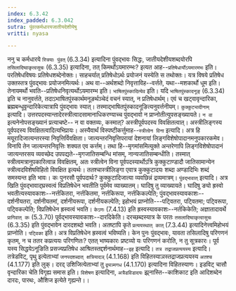 ```yaml
---
index: 6.3.42
index_padded: 6.3.042
sutra: पुंवत्कर्मधारयजातीयदेशीयेषु
vritti: nyasa

---
```

ननु च कर्मधारये `स्त्रियाः पुंवत्` (6.3.34) इत्यादिना पुंवद्भावः सिद्धः, जातीयदेशीयशब्दयोरपि `तसिलादिष्वाकृत्वसुचः` (6.3.35) इत्यादिना, तत् किमर्थोऽयमारम्भः? इत्यत आह--`प्रतिषेधार्योऽयमारमभः` इति। परतिषेधविषयः प्रतिषेधशब्देनोक्तः। साहचर्यात् प्रतिषेधोऽर्थः प्रयोजनं यस्येति स तथोक्तः। यत्र विषये प्रतिषेध उक्तस्तत्र पुंवद्भावः प्रयोजनमित्यर्थः। अथ वा--अर्थशब्दो निवृत्ताविह--वर्त्तते, यथा--मशकार्थो धूम इति। तेनायमर्थो भवति--प्रतिषेधनिवृत्यर्थोऽयमारम्भ इति।
`भाषितपुंस्कादित्येव` इति। यदि `भाषितपुंस्कादनूङ्` (6.3.34) इति च नानुवर्त्तते, तदाऽभाषितपुंस्कार्थमनूङर्थञ्चेदं वचनं स्यात्, न प्रतिषेधार्थम्। एवं च खट्वावृन्दारिका, ब्रह्मबन्धूवृन्दारिकेत्यात्रापि पुंवद्भावः स्यात्। तस्माद्भाषितपुंस्कादनूङित्यनुवर्त्तनीयम्।
`कुक्कुट्यादीनाम्` इत्यादि। उत्तरपदस्यान्तादेरस्त्रीत्वादसामानाधिकरण्याच्च पुंवद्भावो न प्राप्नोतीत्युपसङ्ख्यायते। `न वा` इत्यनेनोपसङ्ख्यानं प्रत्याचष्टे-- न वा वक्तव्यः, कस्मात्? अस्त्रीपूर्वपदस्य विवक्षितत्वात्। अस्त्रीलिङ्गस्य पूर्वपदस्य विवक्षितत्वादित्यभिप्रायः। अस्यैवार्थं विस्पष्टीकर्त्तुमाह--`स्त्रीत्वेन विना` इत्यादि। अत्र हि मयूरादिजात्यन्तरस्या निवृत्तिर्विवक्षिता। जात्यन्तरनिवृत्तिपरायां देशनायां लिङ्गविशेषोपादानमनुपकारकमेव। विनापि तेन जात्यन्तरनिवृत्तिः शक्यत एव कर्त्तम्। तथा हि--मृगमांसमित्युक्ते अन्तरेणापि लिङ्गविशेषोपादानं जात्यन्तरसय व्यवच्छेद उपपद्यते--मृगजातिसम्बन्धि मांसम्, नान्यजातिसम्बन्धीति। तस्मात् स्त्रीत्वमत्रानुपकारित्वान्न विवक्षितम्, अतः स्त्रीत्वेन विना पूर्वपदस्यार्थोऽत्रि कुक्कुटाण्डादौ जातिसामान्येन स्त्रीत्वदविशेषविहितो विवक्षित इत्यर्थः। ततश्चास्त्रीलिङ्गा एवात्र कुक्कुटादयः शब्दा अण्डादिभिः शब्दं समस्यन्त इति भावः। कः पुनरसौ पूर्वपदार्थः? कुक्कुटादिजात्या व्यवछिन्नं द्रव्यमात्रम्।
`पुंवद्भावात्` इत्यादि। अत्र खिति पुंवद्भावाद्घ्रस्वत्वं विप्रतिषेधेन भवतीति पूर्वमेव व्याख्यातम्। घादिषु तु व्याख्यायते। घादिषु ङ्यो ह्रस्वो भवतीत्यस्यावकाशः--नर्त्तकितरा, नर्त्तकितमा, नर्त्तकिरूपा, नर्त्तकिकल्पेति; पुंवद्भावस्यावकाशः--दर्शनीयतरा, दर्शनीयतमां, दर्शनीयरूपा, दर्शनीयकल्पेति; इहोभयं प्राप्नोति---पट्वितरा, पट्वितमा; पट्विरूपा, पट्विकल्पेति; विप्रतिषेधेन ह्रस्वत्वं भवति। `केऽणः` (7.4.13) इति ह्रस्वस्यावकाशः--नर्तकिकेति; अज्ञातादावर्थे `प्रागिवात् कः` (5.3.70) पूर्वद्भावस्यावकाशः--दारदिकेति। दरच्छब्दस्यात्र के परतः `तसलादिष्वाकृत्वासुचः` (6.3.35) इति पुंवद्भावेन दारदशब्दो भवति। अतष्टापि कृते `प्रत्ययस्थात् कात्` (7.3.44) इत्यादिनेत्त्वमिहोभयं प्राप्नोति। `पट्विका` इति। अत्र विप्रतिषेधेन ह्रस्वत्वं भविष्यति। केन पुनः पुंवद्भावः, यावता तसिलादिषु परिगणनं कृतम्, न च ततर कप्रत्ययः परिगणितः? एतत् भाष्यकारः प्रष्टव्यो यः परिगणनं करोति, न तु सूत्रकारः।
पूर्व यस्य सिद्धयेऽनूङिति प्रसज्यप्रतिषेध आश्रितस्तद्दर्शनार्थमाह--`इह` इत्यादि। `तत्र तद्राजप्रत्ययस्य` इत्यादि। तत्रेडविट्, पृथु इत्येताभ्यां `जनपदशब्दात् क्षत्रियादञ्` (4.1.168) इति विहितस्याञस्तद्राजप्रत्ययस्य `अतश्च` (4.1.177) इति लुक्। दरद् उशिजित्येताभ्यां तु `द्व्यञ्मगध` (4.1.170) इत्यादिना विहितस्याणः। इडविट् चासौ वृन्दारिका चेति विगृह्य समास इति। `विशेषण` इत्यादिना, `अत्रैडविडादयः` झ्र्नास्ति--काशिकाट इति आदिशब्देन दारदः, पारथः, औशिज इत्येते गृह्यन्ते।।